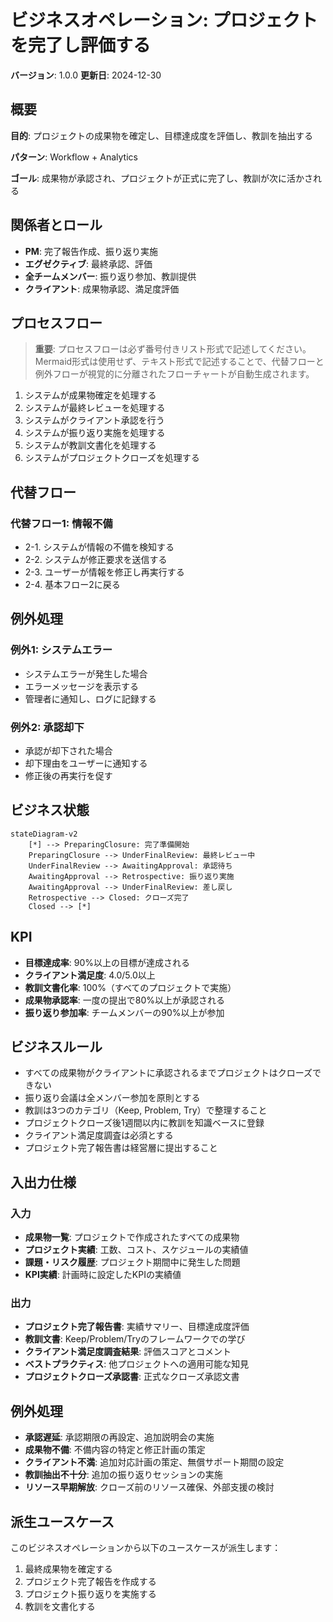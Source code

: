 # ビジネスオペレーション: プロジェクトを完了し評価する

**バージョン**: 1.0.0
**更新日**: 2024-12-30

## 概要

**目的**: プロジェクトの成果物を確定し、目標達成度を評価し、教訓を抽出する

**パターン**: Workflow + Analytics

**ゴール**: 成果物が承認され、プロジェクトが正式に完了し、教訓が次に活かされる

## 関係者とロール

- **PM**: 完了報告作成、振り返り実施
- **エグゼクティブ**: 最終承認、評価
- **全チームメンバー**: 振り返り参加、教訓提供
- **クライアント**: 成果物承認、満足度評価

## プロセスフロー

> **重要**: プロセスフローは必ず番号付きリスト形式で記述してください。
> Mermaid形式は使用せず、テキスト形式で記述することで、代替フローと例外フローが視覚的に分離されたフローチャートが自動生成されます。

1. システムが成果物確定を処理する
2. システムが最終レビューを処理する
3. システムがクライアント承認を行う
4. システムが振り返り実施を処理する
5. システムが教訓文書化を処理する
6. システムがプロジェクトクローズを処理する

## 代替フロー

### 代替フロー1: 情報不備
- 2-1. システムが情報の不備を検知する
- 2-2. システムが修正要求を送信する
- 2-3. ユーザーが情報を修正し再実行する
- 2-4. 基本フロー2に戻る

## 例外処理

### 例外1: システムエラー
- システムエラーが発生した場合
- エラーメッセージを表示する
- 管理者に通知し、ログに記録する

### 例外2: 承認却下
- 承認が却下された場合
- 却下理由をユーザーに通知する
- 修正後の再実行を促す

## ビジネス状態

```mermaid
stateDiagram-v2
    [*] --> PreparingClosure: 完了準備開始
    PreparingClosure --> UnderFinalReview: 最終レビュー中
    UnderFinalReview --> AwaitingApproval: 承認待ち
    AwaitingApproval --> Retrospective: 振り返り実施
    AwaitingApproval --> UnderFinalReview: 差し戻し
    Retrospective --> Closed: クローズ完了
    Closed --> [*]
```

## KPI

- **目標達成率**: 90%以上の目標が達成される
- **クライアント満足度**: 4.0/5.0以上
- **教訓文書化率**: 100%（すべてのプロジェクトで実施）
- **成果物承認率**: 一度の提出で80%以上が承認される
- **振り返り参加率**: チームメンバーの90%以上が参加

## ビジネスルール

- すべての成果物がクライアントに承認されるまでプロジェクトはクローズできない
- 振り返り会議は全メンバー参加を原則とする
- 教訓は3つのカテゴリ（Keep, Problem, Try）で整理すること
- プロジェクトクローズ後1週間以内に教訓を知識ベースに登録
- クライアント満足度調査は必須とする
- プロジェクト完了報告書は経営層に提出すること

## 入出力仕様

### 入力

- **成果物一覧**: プロジェクトで作成されたすべての成果物
- **プロジェクト実績**: 工数、コスト、スケジュールの実績値
- **課題・リスク履歴**: プロジェクト期間中に発生した問題
- **KPI実績**: 計画時に設定したKPIの実績値

### 出力

- **プロジェクト完了報告書**: 実績サマリー、目標達成度評価
- **教訓文書**: Keep/Problem/Tryのフレームワークでの学び
- **クライアント満足度調査結果**: 評価スコアとコメント
- **ベストプラクティス**: 他プロジェクトへの適用可能な知見
- **プロジェクトクローズ承認書**: 正式なクローズ承認文書

## 例外処理

- **承認遅延**: 承認期限の再設定、追加説明会の実施
- **成果物不備**: 不備内容の特定と修正計画の策定
- **クライアント不満**: 追加対応計画の策定、無償サポート期間の設定
- **教訓抽出不十分**: 追加の振り返りセッションの実施
- **リソース早期解放**: クローズ前のリソース確保、外部支援の検討

## 派生ユースケース

このビジネスオペレーションから以下のユースケースが派生します：

1. 最終成果物を確定する
2. プロジェクト完了報告を作成する
3. プロジェクト振り返りを実施する
4. 教訓を文書化する